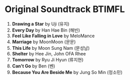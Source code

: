 # Original Soundtrack BTIMFL

1. **Drawing a Star** by Uji (유지)
2. **Every Day** by Han Hae Bin (해빈)
3. **Feel Like Falling in Love** by MeloMance
4. **Marriage** by MoonMoon (문문)
5. **This Life** by Moon Sung Nam (문성남)
6. **Shelter** by Hee Jin, John OFA Rhee
7. **Tomorrow** by Ryu Ji Hyun (류지현)
8. **Can't Go** by Ben (벤)
9. **Because You Are Beside Me** by Jung So Min (정소민)
